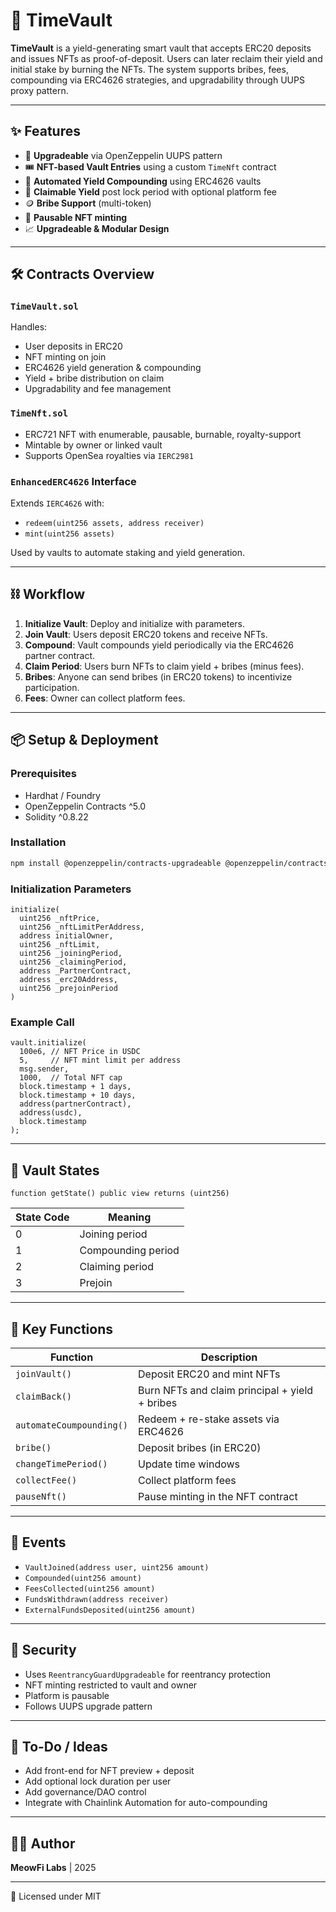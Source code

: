 # 🏦 TimeVault

**TimeVault** is a yield-generating smart vault that accepts ERC20 deposits and issues NFTs as proof-of-deposit. Users can later reclaim their yield and initial stake by burning the NFTs. The system supports bribes, fees, compounding via ERC4626 strategies, and upgradability through UUPS proxy pattern.

---

## ✨ Features

- 🔐 **Upgradeable** via OpenZeppelin UUPS pattern  
- 🎟️ **NFT-based Vault Entries** using a custom `TimeNft` contract  
- 🔁 **Automated Yield Compounding** using ERC4626 vaults  
- 💸 **Claimable Yield** post lock period with optional platform fee  
- 🪙 **Bribe Support** (multi-token)  
- 🛑 **Pausable NFT minting**  
- 📈 **Upgradeable & Modular Design**  

---

## 🛠 Contracts Overview

### `TimeVault.sol`

Handles:
- User deposits in ERC20
- NFT minting on join
- ERC4626 yield generation & compounding
- Yield + bribe distribution on claim
- Upgradability and fee management

### `TimeNft.sol`

- ERC721 NFT with enumerable, pausable, burnable, royalty-support
- Mintable by owner or linked vault
- Supports OpenSea royalties via `IERC2981`

### `EnhancedERC4626` Interface

Extends `IERC4626` with:
- `redeem(uint256 assets, address receiver)`
- `mint(uint256 assets)`

Used by vaults to automate staking and yield generation.

---

## ⛓️ Workflow

1. **Initialize Vault**: Deploy and initialize with parameters.
2. **Join Vault**: Users deposit ERC20 tokens and receive NFTs.
3. **Compound**: Vault compounds yield periodically via the ERC4626 partner contract.
4. **Claim Period**: Users burn NFTs to claim yield + bribes (minus fees).
5. **Bribes**: Anyone can send bribes (in ERC20 tokens) to incentivize participation.
6. **Fees**: Owner can collect platform fees.

---

## 📦 Setup & Deployment

### Prerequisites

- Hardhat / Foundry
- OpenZeppelin Contracts ^5.0
- Solidity ^0.8.22

### Installation

```bash
npm install @openzeppelin/contracts-upgradeable @openzeppelin/contracts
```

### Initialization Parameters

```solidity
initialize(
  uint256 _nftPrice,
  uint256 _nftLimitPerAddress,
  address initialOwner,
  uint256 _nftLimit,
  uint256 _joiningPeriod,
  uint256 _claimingPeriod,
  address _PartnerContract,
  address _erc20Address,
  uint256 _prejoinPeriod
)
```

### Example Call

```solidity
vault.initialize(
  100e6, // NFT Price in USDC
  5,     // NFT mint limit per address
  msg.sender,
  1000,  // Total NFT cap
  block.timestamp + 1 days,
  block.timestamp + 10 days,
  address(partnerContract),
  address(usdc),
  block.timestamp
);
```

---

## 🧠 Vault States

```solidity
function getState() public view returns (uint256)
```

| State Code | Meaning            |
|------------|--------------------|
| 0          | Joining period     |
| 1          | Compounding period |
| 2          | Claiming period    |
| 3          | Prejoin            |

---

## 🧾 Key Functions

| Function                  | Description                                       |
|---------------------------|---------------------------------------------------|
| `joinVault()`             | Deposit ERC20 and mint NFTs                       |
| `claimBack()`             | Burn NFTs and claim principal + yield + bribes    |
| `automateCoumpounding()`  | Redeem + re-stake assets via ERC4626              |
| `bribe()`                 | Deposit bribes (in ERC20)                         |
| `changeTimePeriod()`      | Update time windows                               |
| `collectFee()`            | Collect platform fees                             |
| `pauseNft()`              | Pause minting in the NFT contract                 |

---

## 📜 Events

- `VaultJoined(address user, uint256 amount)`
- `Compounded(uint256 amount)`
- `FeesCollected(uint256 amount)`
- `FundsWithdrawn(address receiver)`
- `ExternalFundsDeposited(uint256 amount)`

---

## 🔐 Security

- Uses `ReentrancyGuardUpgradeable` for reentrancy protection  
- NFT minting restricted to vault and owner  
- Platform is pausable  
- Follows UUPS upgrade pattern  

---

## 🧪 To-Do / Ideas

- Add front-end for NFT preview + deposit  
- Add optional lock duration per user  
- Add governance/DAO control  
- Integrate with Chainlink Automation for auto-compounding  

---

## 👨‍💻 Author

**MeowFi Labs** | 2025  

---

📝 Licensed under MIT